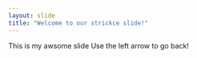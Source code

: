 ```yaml
---
layout: slide
title: "Welcome to our strickce slide!"
---
```

This is my awsome slide
Use the left arrow to go back!
